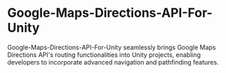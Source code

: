 # Google-Maps-Directions-API-For-Unity
Google-Maps-Directions-API-For-Unity seamlessly brings Google Maps Directions API's routing functionalities into Unity projects, enabling developers to incorporate advanced navigation and pathfinding features.
